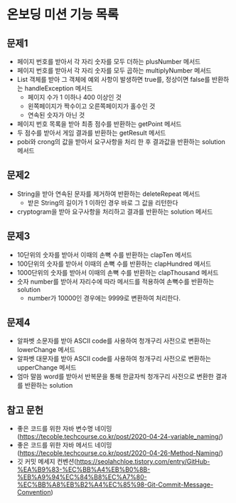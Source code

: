 # 온보딩 미션 기능 목록 

## 문제1

- 페이지 번호를 받아서 각 자리 숫자를 모두 더하는 plusNumber 메서드
- 페이지 번호를 받아서 각 자리 숫자를 모두 곱하는 multiplyNumber 메서드
- List 객체를 받아 그 객체에 예외 사항이 발생하면 true를, 정상이면 false를 반환하는 handleException 메서드
  - 페이지 수가 1 이하나 400 이상인 것
  - 왼쪽페이지가 짝수이고 오른쪽페이지가 홀수인 것
  - 연속된 숫자가 아닌 것
- 페이지 번호 목록을 받아 최종 점수를 반환하는 getPoint 메서드
- 두 점수를 받아서 게임 결과를 반환하는 getResult 메서드
- pobi와 crong의 값을 받아서 요구사항을 처리 한 후 결과값을 반환하는 solution 메서드

## 문제2

- String을 받아 연속된 문자를 제거하여 반환하는 deleteRepeat 메서드
  - 받은 String의 길이가 1 이하인 경우 바로 그 값을 리턴한다
- cryptogram을 받아 요구사항을 처리하고 결과를 반환하는 solution 메서드

## 문제3

- 10단위의 숫자를 받아서 이때의 손뼉 수를 반환하는 clapTen 메서드
- 100단위의 숫자를 받아서 이때의 손뼉 수를 반환하는 clapHundred 메서드
- 1000단위의 숫자를 받아서 이때의 손뼉 수를 반환하는 clapThousand 메서드
- 숫자 number를 받아서 자리수에 따라 메서드를 적용하여 손뼉수를 반환하는 solution
  - number가 10000인 경우에는 9999로 변환하여 처리한다.

## 문제4

- 알파벳 소문자를 받아 ASCII code를 사용하여 청개구리 사전으로 변환하는 lowerChange 메서드
- 알파벳 대문자를 받아 ASCII code를 사용하여 청개구리 사전으로 변환하는 upperChange 메서드
- 엄마 말씀 word를 받아서 반복문을 통해 한글자씩 청개구리 사전으로 변환한 결과를 반환하는 solution

## 참고 문헌

- 좋은 코드를 위한 자바 변수명 네이밍(https://tecoble.techcourse.co.kr/post/2020-04-24-variable_naming/)
- 좋은 코드를 위한 자바 메서드 네이밍(https://tecoble.techcourse.co.kr/post/2020-04-26-Method-Naming/)
- 깃 커밋 메세지 컨벤션(https://seolahchloe.tistory.com/entry/GitHub-%EA%B9%83-%EC%BB%A4%EB%B0%8B-%EB%A9%94%EC%84%B8%EC%A7%80-%EC%BB%A8%EB%B2%A4%EC%85%98-Git-Commit-Message-Convention)
